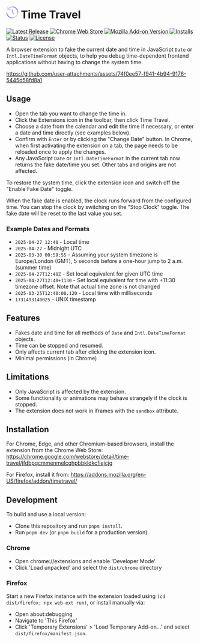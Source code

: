 # ![](/images/icon-32.png) Time Travel

[![Latest Release](https://flat.badgen.net/github/release/cpulvermacher/time-travel)](https://github.com/cpulvermacher/time-travel/releases)
[![Chrome Web Store](https://flat.badgen.net/chrome-web-store/v/jfdbpgcmmenmelcghpbbkldkcfiejcjg)](https://chrome.google.com/webstore/detail/time-travel/jfdbpgcmmenmelcghpbbkldkcfiejcjg)
[![Mozilla Add-on Version](https://img.shields.io/amo/v/timetravel?style=flat-square)](https://addons.mozilla.org/en-US/firefox/addon/timetravel/)
[![Installs](https://flat.badgen.net/chrome-web-store/users/jfdbpgcmmenmelcghpbbkldkcfiejcjg)](https://chrome.google.com/webstore/detail/time-travel/jfdbpgcmmenmelcghpbbkldkcfiejcjg)
[![Status](https://flat.badgen.net/github/checks/cpulvermacher/time-travel)](https://github.com/cpulvermacher/time-travel/actions/workflows/node.js.yml)
[![License](https://flat.badgen.net/github/license/cpulvermacher/time-travel)](./LICENSE)

A browser extension to fake the current date and time in JavaScript `Date` or `Intl.DateTimeFormat` objects, to help you debug time-dependent frontend applications without having to change the system time.

https://github.com/user-attachments/assets/74f0ee57-f941-4b94-9176-5445d58fd8a1

## Usage
- Open the tab you want to change the time in.
- Click the Extensions icon in the toolbar, then click Time Travel.
- Choose a date from the calendar and edit the time if necessary, or enter a date and time directly (see examples below).
- Confirm with `Enter` or by clicking the "Change Date" button. In Chrome, when first activating the extension on a tab, the page needs to be reloaded once to apply the changes.
- Any JavaScript `Date` or `Intl.DateTimeFormat` in the current tab now returns the fake date/time you set. Other tabs and origins are not affected.

To restore the system time, click the extension icon and switch off the "Enable Fake Date" toggle.

When the fake date is enabled, the clock runs forward from the configured time.
You can stop the clock by switching on the "Stop Clock" toggle. The fake date will be reset to the last value you set.

### Example Dates and Formats
- `2025-04-27 12:40` - Local time
- `2025-04-27` - Midnight UTC
- `2025-03-30 00:59:55` - Assuming your system timezone is Europe/London (GMT), 5 seconds before a one-hour jump to 2 a.m. (summer time)
- `2025-04-27T12:40Z` - Set local equivalent for given UTC time
- `2025-04-27T12:40+1130` - Set local equivalent for time with +11:30 timezone offset. Note that actual time zone is not changed
- `2025-03-25T12:40:00.120` - Local time with milliseconds
- `1731493140025` - UNIX timestamp

## Features
- Fakes date and time for all methods of `Date` and `Intl.DateTimeFormat` objects.
- Time can be stopped and resumed.
- Only affects current tab after clicking the extension icon.
- Minimal permissions (in Chrome)

## Limitations
- Only JavaScript is affected by the extension.
- Some functionality or animations may behave strangely if the clock is stopped.
- The extension does not work in iframes with the `sandbox` attribute.

## Installation
For Chrome, Edge, and other Chromium-based browsers, install the extension from the Chrome Web Store: https://chrome.google.com/webstore/detail/time-travel/jfdbpgcmmenmelcghpbbkldkcfiejcjg

For Firefox, install it from: https://addons.mozilla.org/en-US/firefox/addon/timetravel/

## Development
To build and use a local version:
- Clone this repository and run `pnpm install`.
- Run `pnpm dev` (or `pnpm build` for a production version).

### Chrome
- Open chrome://extensions and enable 'Developer Mode'.
- Click 'Load unpacked' and select the `dist/chrome` directory

### Firefox
Start a new Firefox instance with the extension loaded using `(cd dist/firefox; npx web-ext run)`, or install manually via:
- Open about:debugging
- Navigate to 'This Firefox'
- Click 'Temporary Extensions' > 'Load Temporary Add-on...' and select `dist/firefox/manifest.json`.
